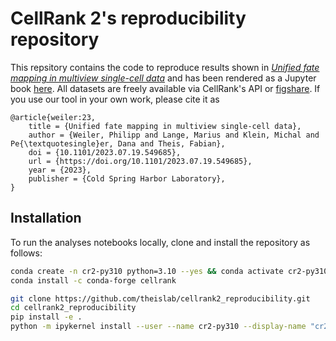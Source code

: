 # CellRank 2's reproducibility repository

This repsitory contains the code to reproduce results shown in [_Unified fate mapping in multiview single-cell data_](https://doi.org/10.1101/2023.07.19.549685)
and has been rendered as a Jupyter book [here](https://theislab.github.io/cellrank2_reproducibility/index.html). All datasets are freely available via CellRank's
API or [figshare](https://doi.org/10.6084/m9.figshare.c.6843633.v1). If you use our tool in your own work,
please cite it as

```
@article{weiler:23,
    title = {Unified fate mapping in multiview single-cell data},
    author = {Weiler, Philipp and Lange, Marius and Klein, Michal and Pe{\textquotesingle}er, Dana and Theis, Fabian},
    doi = {10.1101/2023.07.19.549685},
    url = {https://doi.org/10.1101/2023.07.19.549685},
    year = {2023},
    publisher = {Cold Spring Harbor Laboratory},
}
```

## Installation

To run the analyses notebooks locally, clone and install the repository as follows:

```bash
conda create -n cr2-py310 python=3.10 --yes && conda activate cr2-py310
conda install -c conda-forge cellrank

git clone https://github.com/theislab/cellrank2_reproducibility.git
cd cellrank2_reproducibility
pip install -e .
python -m ipykernel install --user --name cr2-py310 --display-name "cr2-py310"
```
